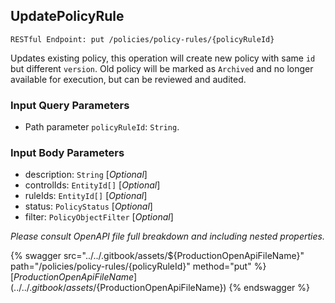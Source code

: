 
## UpdatePolicyRule
`RESTful Endpoint: put /policies/policy-rules/{policyRuleId}`

Updates existing policy, this operation will create new policy with same `id` but different `version`. Old policy will be marked as `Archived` and no longer available for execution, but can be reviewed and audited.


### Input Query Parameters
* Path parameter `policyRuleId`: `String`.  
  

### Input Body Parameters
* description: `String` [_Optional_] 
* controlIds: `EntityId[]` [_Optional_] 
* ruleIds: `EntityId[]` [_Optional_] 
* status: `PolicyStatus` [_Optional_] 
* filter: `PolicyObjectFilter` [_Optional_] 

_Please consult OpenAPI file full breakdown and including nested properties._


{% swagger src="../../.gitbook/assets/${ProductionOpenApiFileName}" path="/policies/policy-rules/{policyRuleId}" method="put" %}
[${ProductionOpenApiFileName}](../../.gitbook/assets/${ProductionOpenApiFileName})
{% endswagger %}
